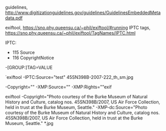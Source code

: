 guidelines, http://www.digitizationguidelines.gov/guidelines/GuidelinesEmbeddedMetadata.pdf

exiftool, https://sno.phy.queensu.ca/~phil/exiftool/#running
IPTC tags, https://sno.phy.queensu.ca/~phil/exiftool/TagNames/IPTC.html

IPTC: 

- 115 Source
- 116 CopyrightNotice


-[GROUP:]TAG=VALUE

`exiftool -IPTC:Source="test" 45SN398B-2007-222_th_sm.jpg

-Copyright=""
-XMP:Source=""
-XMP:Rights=""exif

exiftool -Copyright="Photo courtesy of the Burke Museum of Natural History and Culture, catalog nos. 45SN398B/2007, US Air Force Collection, held in trust at the Burke Museum, Seattle." -XMP-dc:Source="Photo courtesy of the Burke Museum of Natural History and Culture, catalog nos. 45SN398B/2007, US Air Force Collection, held in trust at the Burke Museum, Seattle." *.jpg

